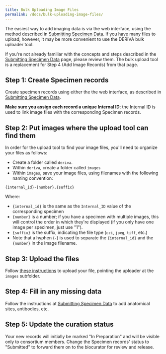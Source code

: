 ```yaml
---
title: Bulk Uploading Image Files
permalink: /docs/bulk-uploading-image-files/
---
```


The easiest way to add imaging data is via the web interface, using the method described in [Submitting Specimen Data](../specimen-v3/). If you have many files to upload, however, it may be more convenient to use the DERIVA bulk uploader tool.

If you're not already familiar with the concepts and steps described in the [Submitting Specimen Data](../specimen-v3/) page, please review them. The bulk upload tool is a replacement for Step 4 (Add Image Records) from that page.

## Step 1: Create Specimen records
Create specimen records using either the the web interface, as described in [Submitting Specimen Data](../specimen-v3/).

**Make sure you assign each record a unique Internal ID**; the Internal ID is used to link image files with the corresponding Specimen records.

## Step 2: Put images where the upload tool can find them
In order for the upload tool to find your image files, you'll need to organize your files as follows:

* Create a folder called `deriva`.
* Within `deriva`, create a folder called `images`
* Within `images`, save your image files, using filenames with the following naming convention:

```
{internal_id}-{number}.{suffix}
```

Where:
* `{internal_id}` is the same as the `Internal_ID` value of the corresponding specimen
* `{number}` is a number; if you have a specimen with multiple images, this will control the order in which they're displayed (if you only have one image per specimen, just use "1").
* `{suffix}` is the suffix, indicating the file type (`czi`, `jpeg`, `tiff`, etc.)
* Note that a hyphen (`-`) is used to separate the `{internal_id}` and the `{number}` in the image filename.

## Step 3: Upload the files
Follow [these instructions](../bulk-upload-with-deriva-client-tools/) to upload your file, pointing the uploader at the `images` subfolder.

## Step 4: Fill in any missing data
Follow the instructions at [Submitting Specimen Data](../specimen-v3/) to add anatomical sites, antibodies, etc.

## Step 5: Update the curation status
Your new records will initially be marked "In Preparation" and will be visible only to consortium members. Change the Specimen records' status to "Submitted" to forward them on to the biocurator for review and release.
